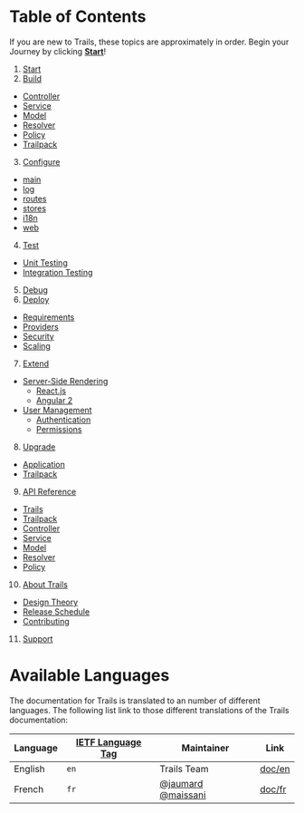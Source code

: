 # Table of Contents

If you are new to Trails, these topics are approximately in order. Begin your Journey by clicking [**Start**](/en/start.md)!

1. [Start](en/start.md)
2. [Build](/en/api/README.md)
  - [Controller](/en/api/controller.md)
  - [Service](/en/api/service.md)
  - [Model](/en/api/model.md)
  - [Resolver](/en/api/resolver.md)
  - [Policy](/en/api/policy.md)
  - [Trailpack](/en/api/trailpack.md)
3. [Configure](en/config/README.md)
  - [main](en/config/main.md)
  - [log](en/config/log.md)
  - [routes](en/config/routes.md)
  - [stores](en/config/stores.md)
  - [i18n](en/config/i18n.md)
  - [web](en/config/web.md)
4. [Test](/en/test/README.md)
 - [Unit Testing](/en/test/unit.md)
  - [Integration Testing](/en/test/integration.md)
5. [Debug](/en/debug/README.md)
6. [Deploy](/en/deploy/README.md)
  - [Requirements](/en/deploy/requirements.md)
  - [Providers](/en/deploy/providers.md)
  - [Security](/en/deploy/security.md)
  - [Scaling](/en/deploy/scaling.md)
7. [Extend](/en/extend/README.md)
  - [Server-Side Rendering](/en/extend/views/README.md)
    - [React.js](/en/extend/views/react.md)
    - [Angular 2](/en/extend/views/ng2.md)
  - [User Management](/en/extend/users/README.md)
    - [Authentication](/en/extend/users/auth.md)
    - [Permissions](/en/extend/users/permissions.md)
8. [Upgrade](/en/upgrade/README.md)
  - [Application](/en/upgrade/app.md)
  - [Trailpack](/en/upgrade/trailpack.md)
9. [API Reference](/en/ref/README.md)
  - [Trails](/en/ref/trails.md)
  - [Trailpack](/en/ref/trailpack.md)
  - [Controller](/en/ref/controller.md)
  - [Service](/en/ref/service.md)
  - [Model](/en/ref/model.md)
  - [Resolver](/en/ref/resolver.md)
  - [Policy](/en/ref/policy.md)
10. [About Trails](/en/about/README.md)
  - [Design Theory](/en/about/theory.md)
  - [Release Schedule](/en/about/releases.md)
  - [Contributing](https://github.com/trailsjs/trails/blob/master/.github/CONTRIBUTING.md)
11. [Support](http://trailsjs.io/support)

# Available Languages
The documentation for Trails is translated to an number of different languages.
The following list link to those different translations of the Trails documentation:

| Language                     | [IETF Language Tag](https://en.wikipedia.org/wiki/IETF_language_tag)  | Maintainer        | Link |
| ---------------------------- | ------- | ------------------ | ---------------------------------- |
| English                    | `en`    | Trails Team | [doc/en](en/) |
| French                     | `fr`    | [@jaumard](https://github.com/jaumard) [@maissani](https://github.com/maissani) | [doc/fr](fr/) |
